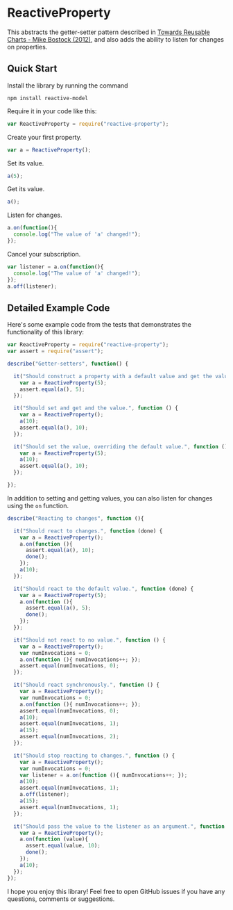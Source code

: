# ReactiveProperty

This abstracts the getter-setter pattern described in [Towards Reusable Charts - Mike Bostock (2012)](https://bost.ocks.org/mike/chart/), and also adds the ability to listen for changes on properties.

## Quick Start

Install the library by running the command

`npm install reactive-model`

Require it in your code like this:

```javascript
var ReactiveProperty = require("reactive-property");
```

Create your first property.

```javascript
var a = ReactiveProperty();
```

Set its value.

```javascript
a(5);
```

Get its value.

```javascript
a();
```

Listen for changes.

```javascript
a.on(function(){
  console.log("The value of 'a' changed!");
});
```

Cancel your subscription.

```javascript
var listener = a.on(function(){
  console.log("The value of 'a' changed!");
});
a.off(listener);
```

## Detailed Example Code

Here's some example code from the tests that demonstrates the functionality of this library:

```javascript
var ReactiveProperty = require("reactive-property");
var assert = require("assert");

describe("Getter-setters", function() {

  it("Should construct a property with a default value and get the value.", function () {
    var a = ReactiveProperty(5);
    assert.equal(a(), 5);
  });

  it("Should set and get and the value.", function () {
    var a = ReactiveProperty();
    a(10);
    assert.equal(a(), 10);
  });

  it("Should set the value, overriding the default value.", function () {
    var a = ReactiveProperty(5);
    a(10);
    assert.equal(a(), 10);
  });

});
```

In addition to setting and getting values, you can also listen for changes using the `on` function. 

```javascript
describe("Reacting to changes", function (){

  it("Should react to changes.", function (done) {
    var a = ReactiveProperty();
    a.on(function (){
      assert.equal(a(), 10);
      done();
    }); 
    a(10);
  });

  it("Should react to the default value.", function (done) {
    var a = ReactiveProperty(5);
    a.on(function (){
      assert.equal(a(), 5);
      done();
    }); 
  });

  it("Should not react to no value.", function () {
    var a = ReactiveProperty();
    var numInvocations = 0;
    a.on(function (){ numInvocations++; }); 
    assert.equal(numInvocations, 0);
  });

  it("Should react synchronously.", function () {
    var a = ReactiveProperty();
    var numInvocations = 0;
    a.on(function (){ numInvocations++; }); 
    assert.equal(numInvocations, 0);
    a(10);
    assert.equal(numInvocations, 1);
    a(15);
    assert.equal(numInvocations, 2);
  });

  it("Should stop reacting to changes.", function () {
    var a = ReactiveProperty();
    var numInvocations = 0;
    var listener = a.on(function (){ numInvocations++; }); 
    a(10);
    assert.equal(numInvocations, 1);
    a.off(listener);
    a(15);
    assert.equal(numInvocations, 1);
  });

  it("Should pass the value to the listener as an argument.", function (done) {
    var a = ReactiveProperty();
    a.on(function (value){
      assert.equal(value, 10);
      done();
    }); 
    a(10);
  });
});
```

I hope you enjoy this library! Feel free to open GitHub issues if you have any questions, comments or suggestions.
